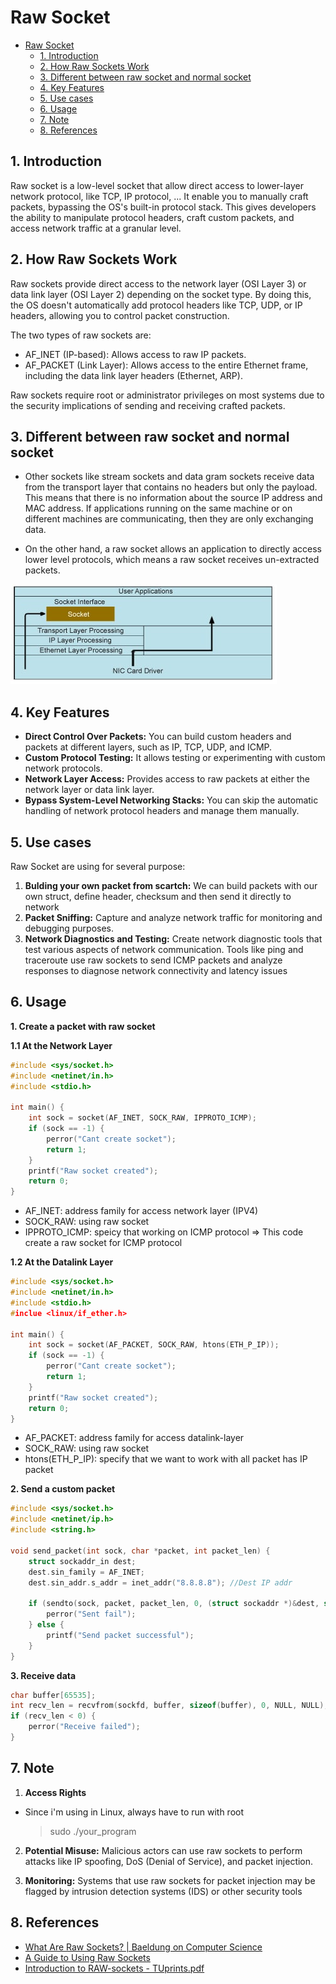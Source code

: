 # Raw Socket
- [Raw Socket](#raw-socket)
  - [1. Introduction](#1-introduction)
  - [2. How Raw Sockets Work](#2-how-raw-sockets-work)
  - [3. Different between raw socket and normal socket](#3-different-between-raw-socket-and-normal-socket)
  - [4. Key Features](#4-key-features)
  - [5. Use cases](#5-use-cases)
  - [6. Usage](#6-usage)
  - [7. Note](#7-note)
  - [8. References](#8-references)

## 1. Introduction
Raw socket is a low-level socket that allow direct access to lower-layer network protocol, like TCP, IP protocol, ... It enable you to manually craft packets, bypassing the OS's built-in protocol stack. This gives developers the ability to manipulate protocol headers, craft custom packets, and access network traffic at a granular level.

## 2. How Raw Sockets Work
Raw sockets provide direct access to the network layer (OSI Layer 3) or data link layer (OSI Layer 2) depending on the socket type. By doing this, the OS doesn't automatically add protocol headers like TCP, UDP, or IP headers, allowing you to control packet construction.

The two types of raw sockets are:

- AF_INET (IP-based): Allows access to raw IP packets.
- AF_PACKET (Link Layer): Allows access to the entire Ethernet frame, including the data link layer headers (Ethernet, ARP).

Raw sockets require root or administrator privileges on most systems due to the security implications of sending and receiving crafted packets.

## 3. Different between raw socket and normal socket

- Other sockets like stream sockets and data gram sockets receive data from the transport layer that contains no headers but only the payload. This means that there is no information about the source IP address and MAC address. If applications running on the same machine or on different machines are communicating, then they are only exchanging data.


- On the other hand, a raw socket allows an application to directly access lower level protocols, which means a raw socket receives un-extracted packets.

![example](image.png)

## 4. Key Features 
- **Direct Control Over Packets:** You can build custom headers and packets at different layers, such as IP, TCP, UDP, and ICMP.
- **Custom Protocol Testing:** It allows testing or experimenting with custom network protocols.
- **Network Layer Access:** Provides access to raw packets at either the network layer or data link layer.
- **Bypass System-Level Networking Stacks:** You can skip the automatic handling of network protocol headers and manage them manually.

## 5. Use cases

Raw Socket are using for several purpose:

1. **Bulding your own packet from scartch:** We can build packets with our own struct, define header, checksum and then send it directly to network 
2. **Packet Sniffing:** Capture and analyze network traffic for monitoring and debugging purposes.
3. **Network Diagnostics and Testing:** Create network diagnostic tools that test various aspects of network communication. Tools like ping and traceroute use raw sockets to send ICMP packets and analyze responses to diagnose network connectivity and latency issues

## 6. Usage
**1. Create a packet with raw socket**

**1.1 At the Network Layer**
```c
#include <sys/socket.h>
#include <netinet/in.h>
#include <stdio.h>

int main() {
    int sock = socket(AF_INET, SOCK_RAW, IPPROTO_ICMP);
    if (sock == -1) {
        perror("Cant create socket");
        return 1;
    }
    printf("Raw socket created");
    return 0;
}
```
- AF_INET: address family for access network layer (IPV4)
- SOCK_RAW: using raw socket
- IPPROTO_ICMP: speicy that working on ICMP protocol
  => This code create a raw socket for ICMP protocol
  
**1.2 At the Datalink Layer**
```c
#include <sys/socket.h>
#include <netinet/in.h>
#include <stdio.h>
#inclue <linux/if_ether.h>

int main() {
    int sock = socket(AF_PACKET, SOCK_RAW, htons(ETH_P_IP));
    if (sock == -1) {
        perror("Cant create socket");
        return 1;
    }
    printf("Raw socket created");
    return 0;
}
```
- AF_PACKET: address family for access datalink-layer
- SOCK_RAW: using raw socket
- htons(ETH_P_IP): specify that we want to work with all packet has IP packet
 
**2. Send a custom packet**
```c
#include <sys/socket.h>
#include <netinet/ip.h>
#include <string.h>

void send_packet(int sock, char *packet, int packet_len) {
    struct sockaddr_in dest;
    dest.sin_family = AF_INET;
    dest.sin_addr.s_addr = inet_addr("8.8.8.8"); //Dest IP addr

    if (sendto(sock, packet, packet_len, 0, (struct sockaddr *)&dest, sizeof(dest)) < 0) {
        perror("Sent fail");
    } else {
        printf("Send packet successful");
    }
}
```
**3. Receive data**
```c
char buffer[65535];
int recv_len = recvfrom(sockfd, buffer, sizeof(buffer), 0, NULL, NULL);
if (recv_len < 0) {
    perror("Receive failed");
}
```

## 7. Note
1. **Access Rights**
- Since i'm using in Linux, always have to run with root
  > sudo ./your_program

2. **Potential Misuse:** Malicious actors can use raw sockets to perform attacks like IP spoofing, DoS (Denial of Service), and packet injection.

3. **Monitoring:** Systems that use raw sockets for packet injection may be flagged by intrusion detection systems (IDS) or other security tools

## 8. References
- [What Are Raw Sockets? | Baeldung on Computer Science ](https://www.baeldung.com/cs/raw-sockets)
- [A Guide to Using Raw Sockets](https://www.opensourceforu.com/2015/03/a-guide-to-using-raw-sockets/)
- [Introduction to RAW-sockets - TUprints.pdf](https://tuprints.ulb.tu-darmstadt.de/6243/1/TR-18.pdf)

